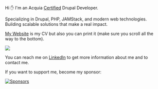 Hi ✋ I'm an Acquia [Certified](https://certification.acquia.com/?fname=Emircan&lname=ERKUL) Drupal Developer.

Specializing in Drupal, PHP, JAMStack, and modern web technologies. Building scalable solutions that make a real impact.


[My Website](https://emircanerkul.com/) is my CV but also you can print it (make sure you scroll all the way to the bottom).

<img src="https://github-readme-stats.vercel.app/api?username=emircanerkul&show_icons=true&count_private=true&theme=dark" />

You can reach me on [LinkedIn](https://www.linkedin.com/in/emircanerkul/) to get more information about me and to contact me.

If you want to support me, become my sponsor: 

[![Sponsors](https://img.shields.io/github/sponsors/emircanerkul?style=for-the-badge)](https://github.com/sponsors/emircanerkul)
